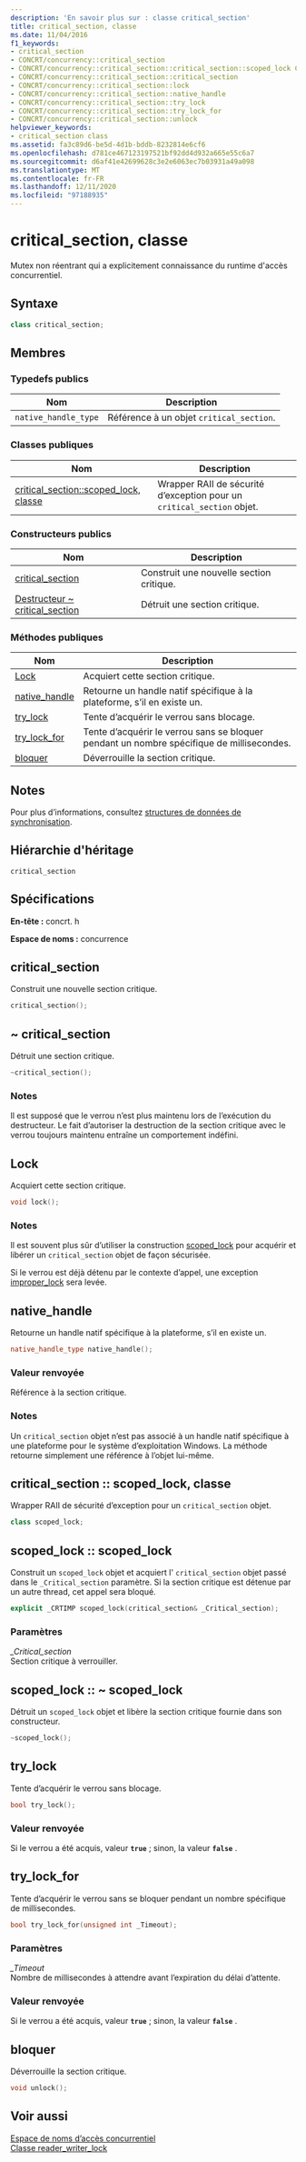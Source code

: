 ```yaml
---
description: 'En savoir plus sur : classe critical_section'
title: critical_section, classe
ms.date: 11/04/2016
f1_keywords:
- critical_section
- CONCRT/concurrency::critical_section
- CONCRT/concurrency::critical_section::critical_section::scoped_lock Class
- CONCRT/concurrency::critical_section::critical_section
- CONCRT/concurrency::critical_section::lock
- CONCRT/concurrency::critical_section::native_handle
- CONCRT/concurrency::critical_section::try_lock
- CONCRT/concurrency::critical_section::try_lock_for
- CONCRT/concurrency::critical_section::unlock
helpviewer_keywords:
- critical_section class
ms.assetid: fa3c89d6-be5d-4d1b-bddb-8232814e6cf6
ms.openlocfilehash: d781ce467123197521bf92dd4d932a665e55c6a7
ms.sourcegitcommit: d6af41e42699628c3e2e6063ec7b03931a49a098
ms.translationtype: MT
ms.contentlocale: fr-FR
ms.lasthandoff: 12/11/2020
ms.locfileid: "97188935"
---
```

# <a name="critical_section-class"></a>critical_section, classe

Mutex non réentrant qui a explicitement connaissance du runtime d'accès concurrentiel.

## <a name="syntax"></a>Syntaxe

```cpp
class critical_section;
```

## <a name="members"></a>Membres

### <a name="public-typedefs"></a>Typedefs publics

|Nom|Description|
|----------|-----------------|
|`native_handle_type`|Référence à un objet `critical_section`.|

### <a name="public-classes"></a>Classes publiques

|Nom|Description|
|----------|-----------------|
|[critical_section::scoped_lock, classe](#critical_section__scoped_lock_class)|Wrapper RAII de sécurité d’exception pour un `critical_section` objet.|

### <a name="public-constructors"></a>Constructeurs publics

|Nom|Description|
|----------|-----------------|
|[critical_section](#ctor)|Construit une nouvelle section critique.|
|[Destructeur ~ critical_section](#dtor)|Détruit une section critique.|

### <a name="public-methods"></a>M&#233;thodes publiques

|Nom|Description|
|----------|-----------------|
|[Lock](#lock)|Acquiert cette section critique.|
|[native_handle](#native_handle)|Retourne un handle natif spécifique à la plateforme, s’il en existe un.|
|[try_lock](#try_lock)|Tente d’acquérir le verrou sans blocage.|
|[try_lock_for](#try_lock_for)|Tente d’acquérir le verrou sans se bloquer pendant un nombre spécifique de millisecondes.|
|[bloquer](#unlock)|Déverrouille la section critique.|

## <a name="remarks"></a>Notes

Pour plus d’informations, consultez [structures de données de synchronisation](../../../parallel/concrt/synchronization-data-structures.md).

## <a name="inheritance-hierarchy"></a>Hiérarchie d'héritage

`critical_section`

## <a name="requirements"></a>Spécifications

**En-tête :** concrt. h

**Espace de noms :** concurrence

## <a name="critical_section"></a><a name="ctor"></a> critical_section

Construit une nouvelle section critique.

```cpp
critical_section();
```

## <a name="critical_section"></a><a name="dtor"></a> ~ critical_section

Détruit une section critique.

```cpp
~critical_section();
```

### <a name="remarks"></a>Notes

Il est supposé que le verrou n’est plus maintenu lors de l’exécution du destructeur. Le fait d’autoriser la destruction de la section critique avec le verrou toujours maintenu entraîne un comportement indéfini.

## <a name="lock"></a><a name="lock"></a> Lock

Acquiert cette section critique.

```cpp
void lock();
```

### <a name="remarks"></a>Notes

Il est souvent plus sûr d’utiliser la construction [scoped_lock](#critical_section__scoped_lock_class) pour acquérir et libérer un `critical_section` objet de façon sécurisée.

Si le verrou est déjà détenu par le contexte d’appel, une exception [improper_lock](improper-lock-class.md) sera levée.

## <a name="native_handle"></a><a name="native_handle"></a> native_handle

Retourne un handle natif spécifique à la plateforme, s’il en existe un.

```cpp
native_handle_type native_handle();
```

### <a name="return-value"></a>Valeur renvoyée

Référence à la section critique.

### <a name="remarks"></a>Notes

Un `critical_section` objet n’est pas associé à un handle natif spécifique à une plateforme pour le système d’exploitation Windows. La méthode retourne simplement une référence à l’objet lui-même.

## <a name="critical_sectionscoped_lock-class"></a><a name="critical_section__scoped_lock_class"></a> critical_section :: scoped_lock, classe

Wrapper RAII de sécurité d’exception pour un `critical_section` objet.

```cpp
class scoped_lock;
```

## <a name="scoped_lockscoped_lock"></a><a name="critical_section__scoped_lock_ctor"></a> scoped_lock :: scoped_lock

Construit un `scoped_lock` objet et acquiert l' `critical_section` objet passé dans le `_Critical_section` paramètre. Si la section critique est détenue par un autre thread, cet appel sera bloqué.

```cpp
explicit _CRTIMP scoped_lock(critical_section& _Critical_section);
```

### <a name="parameters"></a>Paramètres

*_Critical_section*<br/>
Section critique à verrouiller.

## <a name="scoped_lockscoped_lock"></a><a name="critical_section__scoped_lock_dtor"></a> scoped_lock :: ~ scoped_lock

Détruit un `scoped_lock` objet et libère la section critique fournie dans son constructeur.

```cpp
~scoped_lock();
```

## <a name="try_lock"></a><a name="try_lock"></a> try_lock

Tente d’acquérir le verrou sans blocage.

```cpp
bool try_lock();
```

### <a name="return-value"></a>Valeur renvoyée

Si le verrou a été acquis, valeur **`true`** ; sinon, la valeur **`false`** .

## <a name="try_lock_for"></a><a name="try_lock_for"></a> try_lock_for

Tente d’acquérir le verrou sans se bloquer pendant un nombre spécifique de millisecondes.

```cpp
bool try_lock_for(unsigned int _Timeout);
```

### <a name="parameters"></a>Paramètres

*_Timeout*<br/>
Nombre de millisecondes à attendre avant l’expiration du délai d’attente.

### <a name="return-value"></a>Valeur renvoyée

Si le verrou a été acquis, valeur **`true`** ; sinon, la valeur **`false`** .

## <a name="unlock"></a><a name="unlock"></a> bloquer

Déverrouille la section critique.

```cpp
void unlock();
```

## <a name="see-also"></a>Voir aussi

[Espace de noms d’accès concurrentiel](concurrency-namespace.md)<br/>
[Classe reader_writer_lock](reader-writer-lock-class.md)
